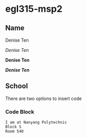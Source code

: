 # egl315-msp2

## Name 
Denise Ten 

*Denise Ten*

**Denise Ten**

***Denise Ten***

## School
There are two options to insert code 

### Code Block 
```
I am at Nanyang Polytechnic 
Block S 
Room 540 
```
